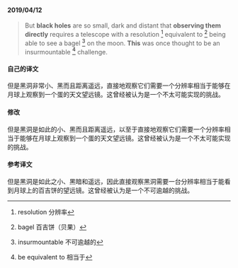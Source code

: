 #### 2019/04/12

> But **black holes** are so small, dark and distant that **observing them directly** requires a telescope with a resolution [^1] equivalent to [^2] being able to see a bagel [^3] on the moon. **This** was once thought to be an insurmountable [^4] challenge.



#### 自己的译文

但是黑洞非常小、黑而且距离遥远，直接地观察它们需要一个分辨率相当于能够在月球上观察到一个蛋的天文望远镜。这曾经被认为是一个不太可能实现的挑战。



#### 修改

但是黑洞是如此的小、黑而且距离遥远，以至于直接地观察它们需要一个分辨率相当于能够在月球上观察到一个蛋的天文望远镜。这曾经被认为是一个不太可能实现的挑战。



#### 参考译文

但是黑洞是如此之小、黑暗和遥远，因此直接观察黑洞需要一台分辨率相当于能看到月球上的百吉饼的望远镜。这曾经被认为是一个不可逾越的挑战。



[^1]: resolution 分辨率
[^2]: bagel 百吉饼（贝果）
[^3]: insurmountable 不可逾越的
[^4]: be equivalent to 相当于